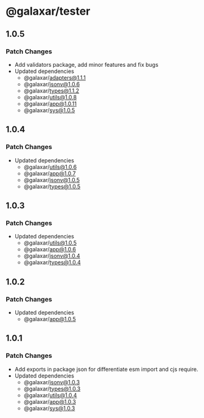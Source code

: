 # @galaxar/tester

## 1.0.5

### Patch Changes

-   Add validators package, add minor features and fix bugs
-   Updated dependencies
    -   @galaxar/adapters@1.1.1
    -   @galaxar/jsonv@1.0.6
    -   @galaxar/types@1.1.2
    -   @galaxar/utils@1.0.8
    -   @galaxar/app@1.0.11
    -   @galaxar/sys@1.0.5

## 1.0.4

### Patch Changes

-   Updated dependencies
    -   @galaxar/utils@1.0.6
    -   @galaxar/app@1.0.7
    -   @galaxar/jsonv@1.0.5
    -   @galaxar/types@1.0.5

## 1.0.3

### Patch Changes

-   Updated dependencies
    -   @galaxar/utils@1.0.5
    -   @galaxar/app@1.0.6
    -   @galaxar/jsonv@1.0.4
    -   @galaxar/types@1.0.4

## 1.0.2

### Patch Changes

-   Updated dependencies
    -   @galaxar/app@1.0.5

## 1.0.1

### Patch Changes

-   Add exports in package json for differentiate esm import and cjs require.
-   Updated dependencies
    -   @galaxar/jsonv@1.0.3
    -   @galaxar/types@1.0.3
    -   @galaxar/utils@1.0.4
    -   @galaxar/app@1.0.3
    -   @galaxar/sys@1.0.3
